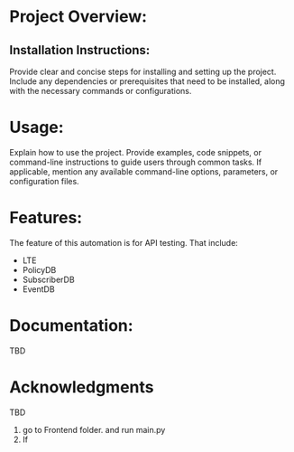 # Project Overview:


## Installation Instructions: 
Provide clear and concise steps for installing and setting up the project. Include any dependencies or prerequisites that need to be installed, along with the necessary commands or configurations.

# Usage:

Explain how to use the project. Provide examples, code snippets, or command-line instructions to guide users through common tasks. If applicable, mention any available command-line options, parameters, or configuration files.

# Features:
The feature of this automation is for API testing.
That include:
- LTE
- PolicyDB
- SubscriberDB
- EventDB


# Documentation:
TBD

# Acknowledgments
TBD

1. go to Frontend folder. and run main.py
2. If